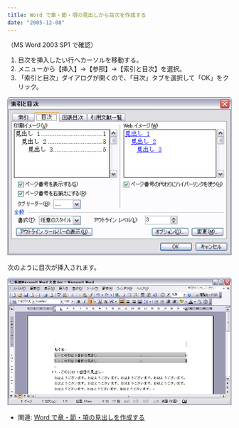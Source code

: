 ```yaml
---
title: Word で章・節・項の見出しから目次を作成する
date: "2005-12-08"
---
```


（MS Word 2003 SP1 で確認）

1. 目次を挿入したい行へカーソルを移動する。
2. メニューから【挿入】→【参照】→【索引と目次】を選択。
3. 「索引と目次」ダイアログが開くので、「目次」タブを選択して「OK」をクリック。

![create-toc1.png](./create-toc1.png)

次のように目次が挿入されます。

![create-toc2.png](./create-toc2.png)

- 関連: [Word で章・節・項の見出しを作成する](./create-chapter.html)

